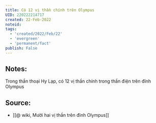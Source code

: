 ```yaml
---
title: Có 12 vị thần chính trên Olympus
UID: 220222214717
created: 22-Feb-2022
noteid:
tags:
  - 'created/2022/Feb/22'
  - 'evergreen'
  - 'permanent/fact'
publish: False
---
```

## Notes:
Trong thần thoại Hy Lạp, có 12 vị thần chính trong  thần điện trên đỉnh Olympus

## Source:
- [[@ wiki, Mười hai vị thần trên đỉnh Olympus]]




